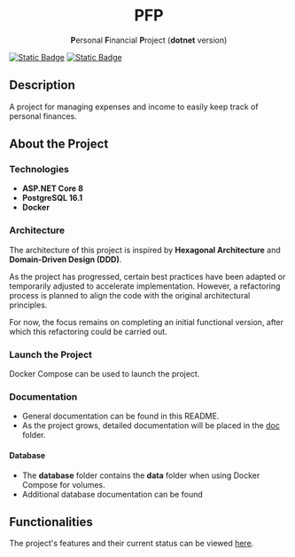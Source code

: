 <!-- todo: translate the README.md file: https://github.com/jonatasemidio/multilanguage-readme-pattern?tab=readme-ov-file -->

<h1 align=center>PFP</h1>
<p align=center><b>P</b>ersonal <b>F</b>inancial <b>P</b>roject (<b>dotnet</b> version)</p>

[![Static Badge](https://img.shields.io/badge/lang-en-blue)](README.md) [![Static Badge](https://img.shields.io/badge/lang-es-red)](README.es-ES.md)

## Description
A project for managing expenses and income to easily keep track of personal finances.

## About the Project

### Technologies
- **ASP.NET Core 8**
- **PostgreSQL 16.1**
- **Docker**

### Architecture
The architecture of this project is inspired by **Hexagonal Architecture** and **Domain-Driven Design (DDD)**.

As the project has progressed, certain best practices have been adapted or temporarily adjusted to accelerate implementation. However, a refactoring process is planned to align the code with the original architectural principles.

For now, the focus remains on completing an initial functional version, after which this refactoring could be carried out.

### Launch the Project
Docker Compose can be used to launch the project.

### Documentation
- General documentation can be found in this README.
- As the project grows, detailed documentation will be placed in the [doc](doc) folder.

#### Database
- The **database** folder contains the **data** folder when using Docker Compose for volumes.
- Additional database documentation can be found
## Functionalities
The project's features and their current status can be viewed [here](doc/functionality/README.en-US.md).
